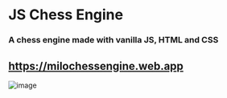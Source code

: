 # JS Chess Engine
### A chess engine made with vanilla JS, HTML and CSS
## https://milochessengine.web.app
![image](https://user-images.githubusercontent.com/69065770/189510721-dcfafee1-c9e0-4ed1-931c-b36d7686975d.png)

